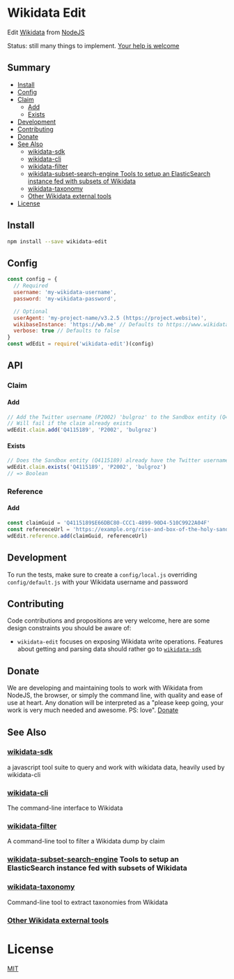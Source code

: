 # Wikidata Edit
Edit [Wikidata](https://wikidata.org) from [NodeJS](https://nodejs.org)

Status: still many things to implement. [Your help is welcome](#contributing)

## Summary
<!-- START doctoc generated TOC please keep comment here to allow auto update -->
<!-- DON'T EDIT THIS SECTION, INSTEAD RE-RUN doctoc TO UPDATE -->


  - [Install](#install)
  - [Config](#config)
  - [Claim](#claim)
    - [Add](#add)
    - [Exists](#exists)
  - [Development](#development)
  - [Contributing](#contributing)
  - [Donate](#donate)
  - [See Also](#see-also)
    - [wikidata-sdk](#wikidata-sdk)
    - [wikidata-cli](#wikidata-cli)
    - [wikidata-filter](#wikidata-filter)
    - [wikidata-subset-search-engine Tools to setup an ElasticSearch instance fed with subsets of Wikidata](#wikidata-subset-search-engine-tools-to-setup-an-elasticsearch-instance-fed-with-subsets-of-wikidata)
    - [wikidata-taxonomy](#wikidata-taxonomy)
    - [Other Wikidata external tools](#other-wikidata-external-tools)
- [License](#license)

<!-- END doctoc generated TOC please keep comment here to allow auto update -->

## Install
```sh
npm install --save wikidata-edit
```

## Config
```js
const config = {
  // Required
  username: 'my-wikidata-username',
  password: 'my-wikidata-password',

  // Optional
  userAgent: 'my-project-name/v3.2.5 (https://project.website)',
  wikibaseInstance: 'https://wb.me' // Defaults to https://www.wikidata.org
  verbose: true // Defaults to false
}
const wdEdit = require('wikidata-edit')(config)
```

## API
### Claim
#### Add
```js
// Add the Twitter username (P2002) 'bulgroz' to the Sandbox entity (Q4115189)
// Will fail if the claim already exists
wdEdit.claim.add('Q4115189', 'P2002', 'bulgroz')
```
#### Exists
```js
// Does the Sandbox entity (Q4115189) already have the Twitter username (P2002) 'bulgroz'?
wdEdit.claim.exists('Q4115189', 'P2002', 'bulgroz')
// => Boolean
```

### Reference
#### Add
```js
const claimGuid = 'Q4115189$E66DBC80-CCC1-4899-90D4-510C9922A04F'
const referenceUrl = 'https://example.org/rise-and-box-of-the-holy-sand-box'
wdEdit.reference.add(claimGuid, referenceUrl)
```

## Development

To run the tests, make sure to create a `config/local.js` overriding `config/default.js` with your Wikidata username and password

## Contributing

Code contributions and propositions are very welcome, here are some design constraints you should be aware of:
* `wikidata-edit` focuses on exposing Wikidata write operations. Features about getting and parsing data should rather go to [`wikidata-sdk`](https://github.com/maxlath/wikidata-sdk)

## Donate

We are developing and maintaining tools to work with Wikidata from NodeJS, the browser, or simply the command line, with quality and ease of use at heart. Any donation will be interpreted as a "please keep going, your work is very much needed and awesome. PS: love". [Donate](https://liberapay.com/WikidataJS)

## See Also

### [wikidata-sdk](https://github.com/maxlath/wikidata-sdk)
a javascript tool suite to query and work with wikidata data, heavily used by wikidata-cli

### [wikidata-cli](https://github.com/maxlath/wikidata-cli)
The command-line interface to Wikidata

### [wikidata-filter](https://github.com/maxlath/wikidata-filter)
A command-line tool to filter a Wikidata dump by claim

### [wikidata-subset-search-engine](https://github.com/inventaire/wikidata-subset-search-engine) Tools to setup an ElasticSearch instance fed with subsets of Wikidata

### [wikidata-taxonomy](https://github.com/nichtich/wikidata-taxonomy)
Command-line tool to extract taxonomies from Wikidata

### [Other Wikidata external tools](https://www.wikidata.org/wiki/Wikidata:Tools/External_tools)

# License
[MIT](LICENSE.md)
